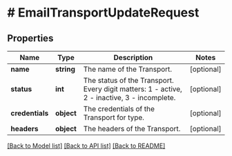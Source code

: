 # # EmailTransportUpdateRequest

## Properties

Name | Type | Description | Notes
------------ | ------------- | ------------- | -------------
**name** | **string** | The name of the Transport. | [optional]
**status** | **int** | The status of the Transport. Every digit matters: 1 - active, 2 - inactive, 3 - incomplete. | [optional]
**credentials** | **object** | The credentials of the Transport for type. | [optional]
**headers** | **object** | The headers of the Transport. | [optional]

[[Back to Model list]](../../README.md#models) [[Back to API list]](../../README.md#endpoints) [[Back to README]](../../README.md)
